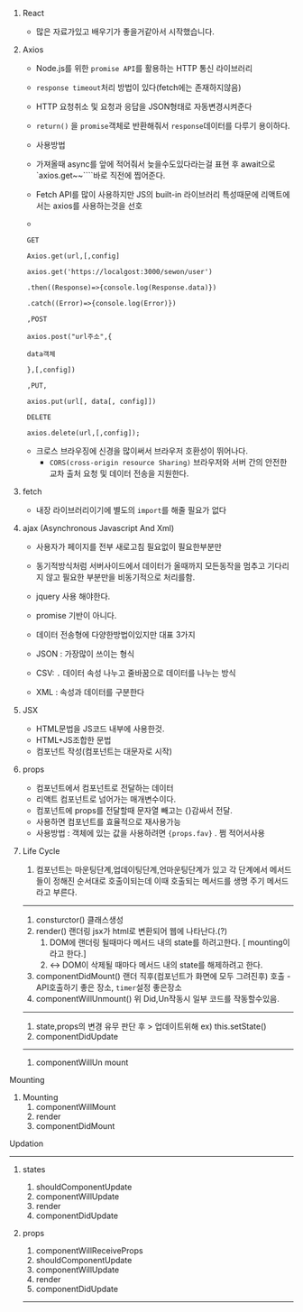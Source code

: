 1. React
    - 많은 자료가있고 배우기가 좋을거같아서 시작했습니다.
2. Axios
    - Node.js를 위한 `promise API`를 활용하는 HTTP 통신 라이브러리
    - `response timeout`처리 방법이 있다(fetch에는 존재하지않음)
    - HTTP 요청취소 및 요청과 응답을 JSON형태로 자동변경시켜준다
    - `return()` 을 `promise`객체로 반환해줘서 `response`데이터를 다루기 용이하다.

    - 사용방법
    - 가져올때 async를 앞에 적어줘서 늦을수도있다라는걸 표현 후 await으로 `axios.get~~````바로 직전에 찝어준다.
    - Fetch API를 많이 사용하지만 JS의 built-in 라이브러리 특성때문에 리액트에서는 axios를 사용하는것을 선호
    - 

        GET

        Axios.get(url,[,config]

        axios.get('https://localgost:3000/sewon/user')

        .then((Response)=>{console.log(Response.data)})

        .catch((Error)=>{console.log(Error)})

        ,POST

        axios.post("url주소",{

        data객체

        },[,config])

        ,PUT,

        axios.put(url[, data[, config]])

        DELETE

        axios.delete(url,[,config]);

    - 크로스 브라우징에 신경을 많이써서 브라우저 호환성이 뛰어나다.
        - `CORS(cross-origin resource Sharing)` 브라우저와 서버 간의 안전한 교차 출처 요청 및 데이터 전송을 지원한다.
3. fetch
    - 내장 라이브러리이기에 별도의 `import`를 해줄 필요가 없다
4. ajax (Asynchronous Javascript And Xml)
    - 사용자가 페이지를 전부 새로고침 필요없이 필요한부분만
    - 동기적방식처럼 서버사이드에서 데이터가 올때까지 모든동작을 멈추고 기다리지 않고 필요한 부분만을 비동기적으로 처리를함.
    - jquery 사용 해야한다.
    - promise 기반이 아니다.

    - 데이터 전송형에 다양한방법이있지만 대표 3가지
    - JSON : 가장많이 쓰이는 형식
    - CSV: `.` 데이터 속성 나누고 줄바꿈으로 데이터를 나누는 방식
    - XML : 속성과 데이터를 구분한다
5. JSX
    - HTML문법을 JS코드 내부에 사용한것.
    - HTML+JS조합한 문법
    - 컴포넌트 작성(컴포넌트는 대문자로 시작)
6. props
    - 컴포넌트에서 컴포넌트로 전달하는 데이터
    - 리액트 컴포넌트로 넘어가는 매개변수이다.
    - 컴포넌트에 props를 전달할때 문자열 빼고는 {}감싸서 전달.
    - 사용하면 컴포넌트를 효율적으로 재사용가능
    - 사용방법 : 객체에 있는 값을 사용하려면 `{props.fav}` . 쩜 적어서사용
7. Life Cycle
    1. 컴포넌트는 마운팅단계,업데이팅단계,언마운팅단계가 있고 각 단계에서 메서드들이 정해진 순서대로 호출이되는데 이때 호출되는 메서드를 생명 주기 메서드라고 부른다.

    ---

    1. consturctor() 클래스생성
    2. render()  랜더링 jsx가 html로 변환되어 웹에 나타난다.(?) 
        1. DOM에 랜더링 될때마다 메서드 내의 state를 하려고한다. [ mounting이라고 한다.]
        2. ↔ DOM이 삭제될 때마다 메서드 내의 state를 해제하려고 한다.
    3. componentDidMount() 랜더 직후(컴포넌트가 화면에 모두 그려진후) 호출 -API호출하기 좋은 장소,  `timer`설정 좋은장소
    4. componentWillUnmount() 위 Did,Un작동시 일부 코드를 작동할수있음.

    ---

    1. state,props의 변경 유무 판단 후 > 업데이트위해 ex) this.setState()
    2. componentDidUpdate 

    ---

    1. componentWillUn mount

Mounting

1. Mounting
    1. componentWillMount
    2. render
    3. componentDidMount

Updation

---

1. states
    1. shouldComponentUpdate
    2. componentWillUpdate
    3. render
    4. componentDidUpdate
1. props
    1. componentWillReceiveProps
    2. shouldComponentUpdate
    3. componentWillUpdate
    4. render
    5. componentDidUpdate

    ---